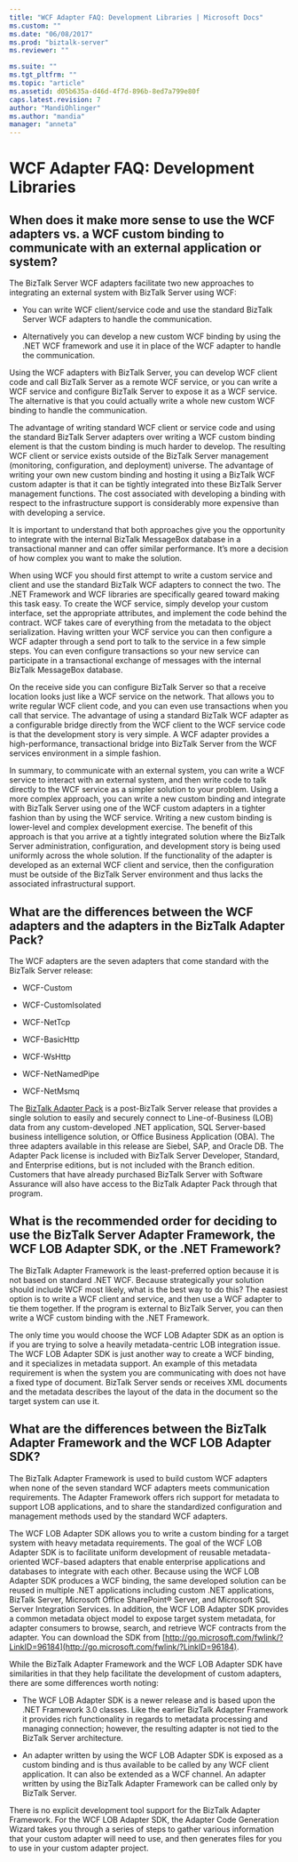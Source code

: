 ```yaml
---
title: "WCF Adapter FAQ: Development Libraries | Microsoft Docs"
ms.custom: ""
ms.date: "06/08/2017"
ms.prod: "biztalk-server"
ms.reviewer: ""

ms.suite: ""
ms.tgt_pltfrm: ""
ms.topic: "article"
ms.assetid: d05b635a-d46d-4f7d-896b-8ed7a799e80f
caps.latest.revision: 7
author: "MandiOhlinger"
ms.author: "mandia"
manager: "anneta"
---
```

# WCF Adapter FAQ: Development Libraries
## When does it make more sense to use the WCF adapters vs. a WCF custom binding to communicate with an external application or system?  
 The BizTalk Server WCF adapters facilitate two new approaches to integrating an external system with BizTalk Server using WCF:  
  
-   You can write WCF client/service code and use the standard BizTalk Server WCF adapters to handle the communication.  
  
-   Alternatively you can develop a new custom WCF binding by using the .NET WCF framework and use it in place of the WCF adapter to handle the communication.  
  
 Using the WCF adapters with BizTalk Server, you can develop WCF client code and call BizTalk Server as a remote WCF service, or you can write a WCF service and configure BizTalk Server to expose it as a WCF service. The alternative is that you could actually write a whole new custom WCF binding to handle the communication.  
  
 The advantage of writing standard WCF client or service code and using the standard BizTalk Server adapters over writing a WCF custom binding element is that the custom binding is much harder to develop. The resulting WCF client or service exists outside of the BizTalk Server management (monitoring, configuration, and deployment) universe. The advantage of writing your own new custom binding and hosting it using a BizTalk WCF custom adapter is that it can be tightly integrated into these BizTalk Server management functions. The cost associated with developing a binding with respect to the infrastructure support is considerably more expensive than with developing a service.  
  
 It is important to understand that both approaches give you the opportunity to integrate with the internal BizTalk MessageBox database in a transactional manner and can offer similar performance. It’s more a decision of how complex you want to make the solution.  
  
 When using WCF you should first attempt to write a custom service and client and use the standard BizTalk WCF adapters to connect the two. The .NET Framework and WCF libraries are specifically geared toward making this task easy. To create the WCF service, simply develop your custom interface, set the appropriate attributes, and implement the code behind the contract. WCF takes care of everything from the metadata to the object serialization. Having written your WCF service you can then configure a WCF adapter through a send port to talk to the service in a few simple steps. You can even configure transactions so your new service can participate in a transactional exchange of messages with the internal BizTalk MessageBox database.  
  
 On the receive side you can configure BizTalk Server so that a receive location looks just like a WCF service on the network. That allows you to write regular WCF client code, and you can even use transactions when you call that service. The advantage of using a standard BizTalk WCF adapter as a configurable bridge directly from the WCF client to the WCF service code is that the development story is very simple. A WCF adapter provides a high-performance, transactional bridge into BizTalk Server from the WCF services environment in a simple fashion.  
  
 In summary, to communicate with an external system, you can write a WCF service to interact with an external system, and then write code to talk directly to the WCF service as a simpler solution to your problem. Using a more complex approach, you can write a new custom binding and integrate with BizTalk Server using one of the WCF custom adapters in a tighter fashion than by using the WCF service. Writing a new custom binding is lower-level and complex development exercise. The benefit of this approach is that you arrive at a tightly integrated solution where the BizTalk Server administration, configuration, and development story is being used uniformly across the whole solution. If the functionality of the adapter is developed as an external WCF client and service, then the configuration must be outside of the BizTalk Server environment and thus lacks the associated infrastructural support.  
  
## What are the differences between the WCF adapters and the adapters in the BizTalk Adapter Pack?  
 The WCF adapters are the seven adapters that come standard with the BizTalk Server release:  
  
-   WCF-Custom  
  
-   WCF-CustomIsolated  
  
-   WCF-NetTcp  
  
-   WCF-BasicHttp  
  
-   WCF-WsHttp  
  
-   WCF-NetNamedPipe  
  
-   WCF-NetMsmq  
  
 The [BizTalk Adapter Pack](http://www.microsoft.com/biztalk/en/us/adapter-pack.aspx) is a post-BizTalk Server release that provides a single solution to easily and securely connect to Line-of-Business (LOB) data from any custom-developed .NET application, SQL Server-based business intelligence solution, or Office Business Application (OBA). The three adapters available in this release are Siebel, SAP, and Oracle DB. The Adapter Pack license is included with BizTalk Server Developer, Standard, and Enterprise editions, but is not included with the Branch edition. Customers that have already purchased BizTalk Server with Software Assurance will also have access to the BizTalk Adapter Pack through that program.  
  
## What is the recommended order for deciding to use the BizTalk Server Adapter Framework, the WCF LOB Adapter SDK, or the .NET Framework?  
 The BizTalk Adapter Framework is the least-preferred option because it is not based on standard .NET WCF. Because strategically your solution should include WCF most likely, what is the best way to do this? The easiest option is to write a WCF client and service, and then use a WCF adapter to tie them together. If the program is external to BizTalk Server, you can then write a WCF custom binding with the .NET Framework.  
  
 The only time you would choose the WCF LOB Adapter SDK as an option is if you are trying to solve a heavily metadata-centric LOB integration issue. The WCF LOB Adapter SDK is just another way to create a WCF binding, and it specializes in metadata support. An example of this metadata requirement is when the system you are communicating with does not have a fixed type of document. BizTalk Server sends or receives XML documents and the metadata describes the layout of the data in the document so the target system can use it.  
  
## What are the differences between the BizTalk Adapter Framework and the WCF LOB Adapter SDK?  
 The BizTalk Adapter Framework is used to build custom WCF adapters when none of the seven standard WCF adapters meets communication requirements. The Adapter Framework offers rich support for metadata to support LOB applications, and to share the standardized configuration and management methods used by the standard WCF adapters.  
  
 The WCF LOB Adapter SDK allows you to write a custom binding for a target system with heavy metadata requirements. The goal of the WCF LOB Adapter SDK is to facilitate uniform development of reusable metadata-oriented WCF-based adapters that enable enterprise applications and databases to integrate with each other. Because using the WCF LOB Adapter SDK produces a WCF binding, the same developed solution can be reused in multiple .NET applications including custom .NET applications, BizTalk Server, Microsoft Office SharePoint® Server, and Microsoft SQL Server Integration Services. In addition, the WCF LOB Adapter SDK provides a common metadata object model to expose target system metadata, for adapter consumers to browse, search, and retrieve WCF contracts from the adapter. You can download the SDK from [http://go.microsoft.com/fwlink/?LinkID=96184](http://go.microsoft.com/fwlink/?LinkID=96184).  
  
 While the BizTalk Adapter Framework and the WCF LOB Adapter SDK have similarities in that they help facilitate the development of custom adapters, there are some differences worth noting:  
  
-   The WCF LOB Adapter SDK is a newer release and is based upon the .NET Framework 3.0 classes. Like the earlier BizTalk Adapter Framework it provides rich functionality in regards to metadata processing and managing connection; however, the resulting adapter is not tied to the BizTalk Server architecture.  
  
-   An adapter written by using the WCF LOB Adapter SDK is exposed as a custom binding and is thus available to be called by any WCF client application. It can also be extended as a WCF channel. An adapter written by using the BizTalk Adapter Framework can be called only by BizTalk Server.  
  
 There is no explicit development tool support for the BizTalk Adapter Framework. For the WCF LOB Adapter SDK, the Adapter Code Generation Wizard takes you through a series of steps to gather various information that your custom adapter will need to use, and then generates files for you to use in your custom adapter project.